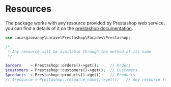 # Resources

The package works with any resource provided by Prestashop web service, 
you can find a details of it on the <a href="https://devdocs.prestashop.com/1.7/webservice/resources/" target="_blank">prestashop documentation</a>.

```php
use Lucasgiovanny\LaravelPrestashop\Facades\Prestashop;

/*
 * Any resource will be available through the method of its name
 */

$orders    = Prestashop::orders()->get();     // Orders
$customers = Prestashop::customers()->get();  // Customers
$products  = Prestashop::products()->get();   // Products
// $resource = Prestashop::resource_name()->get();   // Any resource from web service :)
```
